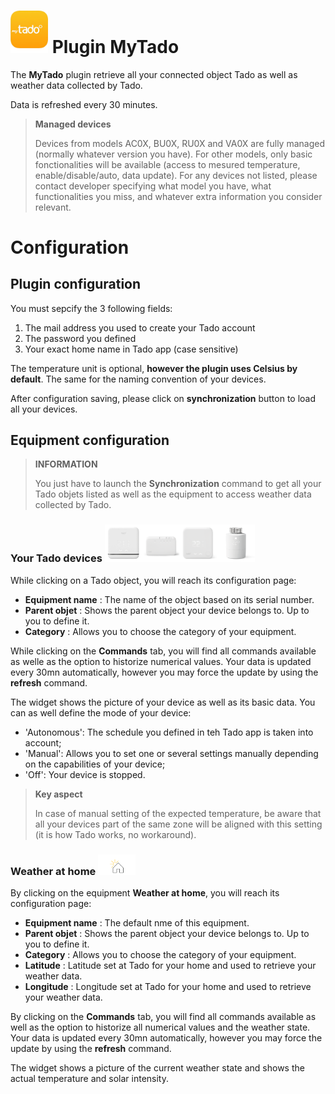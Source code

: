 # <img src="../images/MyTado_icon.png" width="60"/> Plugin MyTado

The **MyTado** plugin retrieve all your connected object Tado as well as weather data collected by Tado.

Data is refreshed every 30 minutes.

>**Managed devices**
>
>Devices from models AC0X, BU0X, RU0X and VA0X are fully managed (normally whatever version you have). For other models, only basic fonctionalities will be available (access to mesured temperature, enable/disable/auto, data update).
>For any devices not listed, please contact developer specifying what model you have, what functionalities you miss, and whatever extra information you consider relevant.

# Configuration

## Plugin configuration

You must sepcify the 3 following fields:
1. The mail address you used to create your Tado account
2. The password you defined
3. Your exact home name in Tado app (case sensitive)

The temperature unit is optional, **however the plugin uses Celsius by default**.
The same for the naming convention of your devices.

After configuration saving, please click on **synchronization** button to load all your devices.

## Equipment configuration

>**INFORMATION**
>
>You just have to launch the **Synchronization** command to get all your Tado objets listed as well as the equipment to access weather data collected by Tado.

### Your Tado devices  <img src="../images/AC01.png" width="60"/><img src="../images/BU01.png" width="60"/><img src="../images/RU01.png" width="60"/><img src="../images/VA01.png" width="60"/>

While clicking on a Tado object, you will reach its configuration page:

- **Equipment name** : The name of the object based on its serial number.
- **Parent objet** : Shows the parent object your device belongs to. Up to you to define it.
- **Category** : Allows you to choose the category of your equipment.

While clicking on the **Commands** tab, you will find all commands available as welle as the option to historize numerical values.
Your data is updated every 30mn automatically, however you may force the update by using the **refresh** command.

The widget shows the picture of your device as well as its basic data.
You can as well define the mode of your device:
- 'Autonomous': The schedule you defined in teh Tado app is taken into account;
- 'Manual': Allows you to set one or several settings manually depending on the capabilities of your device;
- 'Off': Your device is stopped.

>**Key aspect**
>
>In case of manual setting of the expected temperature, be aware that all your devices part of the same zone will be aligned with this setting (it is how Tado works, no workaround).

### Weather at home <img src="../images/WeatherEq.svg" width="60"/>

By clicking on the equipment **Weather at home**, you will reach its configuration page:

- **Equipment name** : The default nme of this equipment.
- **Parent objet** : Shows the parent object your device belongs to. Up to you to define it.
- **Category** : Allows you to choose the category of your equipment.
- **Latitude** : Latitude set at Tado for your home and used to retrieve your weather data.
- **Longitude** : Longitude set at Tado for your home and used to retrieve your weather data.

By clicking on the **Commands** tab, you will find all commands available as well as the option to historize all numerical values and the weather state.
Your data is updated every 30mn automatically, however you may force the update by using the **refresh** command.

The widget shows a picture of the current weather state and shows the actual temperature and solar intensity.
